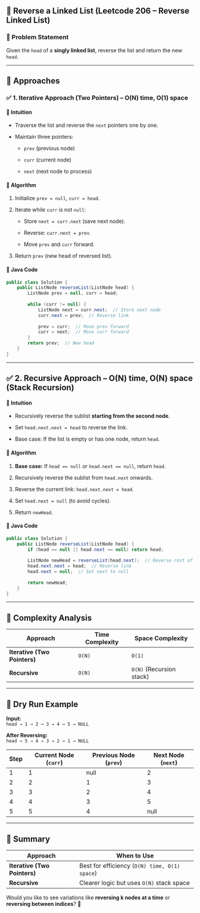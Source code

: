 ## **🔄 Reverse a Linked List (Leetcode 206 – Reverse Linked List)**

### **🔹 Problem Statement**

Given the `head` of a **singly linked list**, reverse the list and return the new `head`.

---

## **🔹 Approaches**

### **✅ 1. Iterative Approach (Two Pointers) – O(N) time, O(1) space**

#### **🔹 Intuition**

- Traverse the list and reverse the `next` pointers one by one.
    
- Maintain three pointers:
    
    - `prev` (previous node)
        
    - `curr` (current node)
        
    - `next` (next node to process)
        

#### **🔹 Algorithm**

1. Initialize `prev = null`, `curr = head`.
    
2. Iterate while `curr` is not `null`:
    
    - Store `next = curr.next` (save next node).
        
    - Reverse: `curr.next = prev`.
        
    - Move `prev` and `curr` forward.
        
3. Return `prev` (new head of reversed list).
    

#### **🔹 Java Code**

```java
public class Solution {
    public ListNode reverseList(ListNode head) {
        ListNode prev = null, curr = head;
        
        while (curr != null) {
            ListNode next = curr.next;  // Store next node
            curr.next = prev;  // Reverse link
            
            prev = curr;  // Move prev forward
            curr = next;  // Move curr forward
        }
        return prev;  // New head
    }
}
```

---

## **✅ 2. Recursive Approach – O(N) time, O(N) space (Stack Recursion)**

#### **🔹 Intuition**

- Recursively reverse the sublist **starting from the second node**.
    
- Set `head.next.next = head` to reverse the link.
    
- Base case: If the list is empty or has one node, return `head`.
    

#### **🔹 Algorithm**

1. **Base case:** If `head == null` or `head.next == null`, return `head`.
    
2. Recursively reverse the sublist from `head.next` onwards.
    
3. Reverse the current link: `head.next.next = head`.
    
4. Set `head.next = null` (to avoid cycles).
    
5. Return `newHead`.
    

#### **🔹 Java Code**

```java
public class Solution {
    public ListNode reverseList(ListNode head) {
        if (head == null || head.next == null) return head;
        
        ListNode newHead = reverseList(head.next);  // Reverse rest of list
        head.next.next = head;  // Reverse link
        head.next = null;  // Set next to null
        
        return newHead;
    }
}
```

---

## **🔹 Complexity Analysis**

|Approach|Time Complexity|Space Complexity|
|---|---|---|
|**Iterative (Two Pointers)**|`O(N)`|`O(1)`|
|**Recursive**|`O(N)`|`O(N)` (Recursion stack)|

---

## **🔹 Dry Run Example**

**Input:**  
`head → 1 → 2 → 3 → 4 → 5 → NULL`

**After Reversing:**  
`head → 5 → 4 → 3 → 2 → 1 → NULL`

|Step|Current Node (`curr`)|Previous Node (`prev`)|Next Node (`next`)|
|---|---|---|---|
|1|1|null|2|
|2|2|1|3|
|3|3|2|4|
|4|4|3|5|
|5|5|4|null|

---

## **🔹 Summary**

|Approach|When to Use|
|---|---|
|**Iterative (Two Pointers)**|Best for efficiency (`O(N) time, O(1) space`)|
|**Recursive**|Clearer logic but uses `O(N)` stack space|

Would you like to see variations like **reversing k nodes at a time** or **reversing between indices**? 🚀